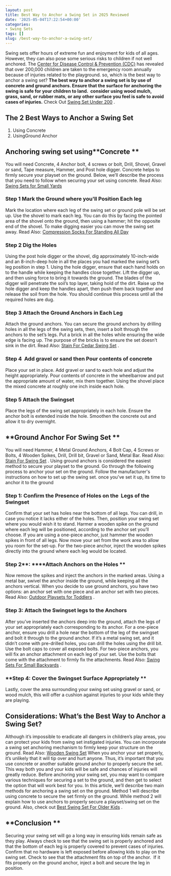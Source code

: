 ```yaml
---
layout: post
title: Best Way to Anchor a Swing Set in 2025 Reviewed
date: '2025-05-04T17:22:54+00:00'
categories:
- Swing Sets
tags: []
slug: /best-way-to-anchor-a-swing-set/
---
```


Swing sets offer hours of extreme fun and enjoyment for kids of all ages. However, they can also pose some serious risks to children if not well anchored.
The
[Center for Disease Control & Prevention (CDC)](https://pestpolicy.com)
has revealed that over 200,000 children are taken to the emergency room annually because of injuries related to the playground. so, which is the best way to anchor a swing set?
**The best way to anchor a swing set is by use of concrete and ground anchors. Ensure that the surface for anchoring the swing is safe for your children to land.  consider using wood mulch, grass, sand, or rubber mats, or any other surface you feel is safe to avoid cases of injuries.**
Check Out
[Swing Set Under 200](https://pestpolicy.com/best-swing-set-under-200/)
.
## The 2 Best Ways to Anchor a Swing Set
1. Using Concrete
2. UsingGround Anchor
## Anchoring swing set using**Concrete **
You will need Concrete, 4 Anchor bolt, 4 screws or bolt, Drill, Shovel, Gravel or sand, Tape measure, Hammer, and Post hole digger.
Concrete helps to firmly secure your playset on the ground. Below, we’ll describe the process that you need to follow when securing your set using concrete.
Read Also:
[Swing Sets for Small Yards](https://pestpolicy.com/best-swing-sets-for-small-yards/)
### **Step 1 Mark the Ground where you'll Position Each leg**
Mark the location where each leg of the swing set or ground pole will be set up. Use the shovel to mark each leg.
You can do this by facing the pointed area of the shovel onto the ground, then using a hammer; hit the opposite end of the shovel. To make digging easier you can move the swing set away.
Read Also:
[Compression Socks For Standing All Day](https://pestpolicy.com/best-compression-socks-for-standing-all-day/)
### **Step 2 Dig the Holes**
Using the post hole digger or the shovel, dig approximately 10-inch-wide and an 8-inch-deep hole in all the places you had marked the swing set’s leg position in step 1.
Using the hole digger, ensure that each hand holds on to the handle while keeping the handles close together. Lift the digger up, and then using force to bring it towards the ground.
The blades of the digger will penetrate the soil’s top layer, taking hold of the dirt. Raise up the hole digger and keep the handles apart, then push them back together and release the soil from the hole. You should continue this process until all the required holes are dug.
### **Step 3 Attach the Ground Anchors in Each Leg**
Attach the ground anchors. You can secure the ground anchors by drilling holes in all the legs of the swing sets, then, insert a bolt through the anchors to the set’s legs. Put a brick in all the holes while ensuring the wide edge is facing up.
The purpose of the bricks is to ensure the set doesn’t sink in the dirt. Read Also:
[Stain For Cedar Swing Set](https://pestpolicy.com/best-stain-for-cedar-swing-set/)
.
### **Step 4  Add gravel or sand then Pour contents of concrete**
Place your set in place. Add gravel or sand to each hole and adjust the height appropriately. Pour contents of concrete in the wheelbarrow and put the appropriate amount of water, mix them together. Using the shovel place the mixed concrete at roughly one inch inside each hole.
### **Step 5 Attach the Swingset**
Place the legs of the swing set appropriately in each hole. Ensure the anchor bolt is extended inside the hole. Smoothen the concrete out and allow it to dry overnight.
## **Ground Anchor For Swing Set **
You will need Hammer, 4 Metal Ground Anchors, 4 Bolt Cap, 4 Screws or Bolts, 4 Wooden Spikes, Drill, Drill bit, Gravel or Sand, Metal Bar. Read Also:
[Stain For Swing Set](https://pestpolicy.com/best-stain-for-swing-set/)
.
Using ground anchors is considered the easiest method to secure your playset to the ground. Go through the following process to anchor your set on the ground.
Follow the manufacturer's instructions on how to set up the swing set. once you've set it up, its time to anchor it to the ground
### **Step 1: Confirm the Presence of Holes on the  Legs of the Swingset**
Confirm that your set has holes near the bottom of all legs. You can drill, in case you notice it lacks either of the holes.
Then, position your swing set where you would wish it to stand. Harmer a wooden spike on the ground where each leg will be positioned, according to the anchor set you’ll choose.
If you are using a one-piece anchor, just hammer the wooden spikes in front of all legs. Now move your set from the work area to allow you room for the set-up.
For the two-piece anchor, inject the wooden spikes directly into the ground where each leg would be located.
### **Step 2****: ****Attach Anchors on the Holes **
Now remove the spikes and inject the anchors in the marked areas. Using a metal bar, swivel the anchor inside the ground, while keeping all the anchors vertical.
When you decide to use ground anchors, you have two options: an anchor set with one piece and an anchor set with two pieces.
Read Also:
[Outdoor Playsets for Toddlers](https://pestpolicy.com/best-outdoor-playsets-for-toddlers/)
.
### **Step 3: Attach the Swingset legs to the Anchors**
After you’ve inserted the anchors deep into the ground, attach the legs of your set appropriately each corresponding to its anchor.
For a one-piece anchor, ensure you drill a hole near the bottom of the leg of the swingset and bolt it through to the ground anchor.
If it’s a metal swing set, and it didn’t come with pre-drilled holes, you can drill the holes using the drill bit. Use the bolt caps to cover all exposed bolts.
For two-piece anchors, you will fix an anchor attachment on each leg of your set. Use the bolts that come with the attachment to firmly fix the attachments.
Read Also:
[Swing Sets For Small Backyards](https://pestpolicy.com/best-swing-sets-for-small-backyards/)
.
### **Step 4: Cover the Swingset Surface Appropriately **
Lastly, cover the area surrounding your swing set using gravel or sand, or wood mulch, this will offer a cushion against injuries to your kids while they are playing.
## Considerations: What’s the Best Way to Anchor a Swing Set?
Although it’s impossible to eradicate all dangers in children’s play areas, you can protect your kids from swing set instigated injuries. You can incorporate a swing set anchoring mechanism to firmly keep your structure on the ground.
Read Also:
[Wooden Swing Set](https://pestpolicy.com/best-wooden-swing-set-reviews/)
When you anchor your set properly, it’s unlikely that it will tip over and hurt anyone. Thus, it’s important that you use concrete or another suitable ground anchor to properly secure the set. This way both you and your kids will be safe and chances of injuries will greatly reduce.
Before anchoring your swing set, you may want to compare various techniques for securing a set to the ground, and then get to select the option that will work best for you. In this article, we’ll describe two main methods for anchoring a swing set on the ground.
Method 1 will describe using concrete to secure the set firmly on the ground. While method 2 will explain how to use anchors to properly secure a playset/swing set on the ground. Also, check out
[Best Swing Set For Older Kids](https://pestpolicy.com/best-swing-set-for-older-kids-2018/)
.
## **Conclusion **
Securing your swing set will go a long way in ensuring kids remain safe as they play. Always check to see that the swing set is properly anchored and that the bottom of each leg is properly covered to prevent cases of injuries.
Confirm that no hardware is left exposed before allowing kids to play on the swing set. Check to see that the attachment fits on top of the anchor.  If it fits properly on the ground anchor, inject a bolt and secure the leg in position.
